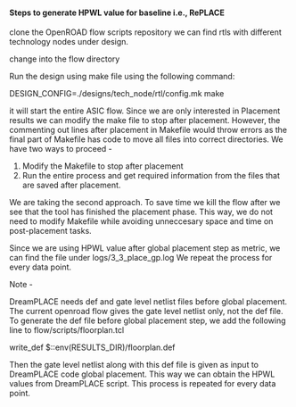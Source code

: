 #### Steps to generate HPWL value for baseline i.e., RePLACE

clone the OpenROAD flow scripts repository
we can find rtls with different technology nodes under design.

change into the flow directory

Run the design using make file using the following command:

DESIGN_CONFIG=./designs/tech_node/rtl/config.mk make

it will start the entire ASIC flow. Since we are only interested in Placement results we can modify the make file to stop after placement.
However, the commenting  out lines after placement in Makefile would throw errors as the final part of Makefile has code to move all files into correct directories.
We have two ways to proceed -
  1. Modify the Makefile to stop after placement
  2. Run the entire process and get required information from the files that are saved after placement.

We are taking the second approach. To save time we kill the flow after we see that the tool has finished the placement phase. 
This way, we do not need to modify Makefile while avoiding unneccesary space and time on post-placement tasks.

Since we are using HPWL value after global placement step as metric, we can find the file under logs/3_3_place_gp.log
We repeat the process for every data point.

Note - 

DreamPLACE needs def and gate level netlist files before global placement. The current openroad flow gives the gate level netlist only, not the def file.
To generate the def file before global placement step, we add the following line to flow/scripts/floorplan.tcl

write_def $::env(RESULTS_DIR)/floorplan.def

Then the gate level netlist along with this def file is given as input to DreamPLACE code global placement. This way we can obtain the HPWL values
from DreamPLACE script. This process is repeated for every data point.
